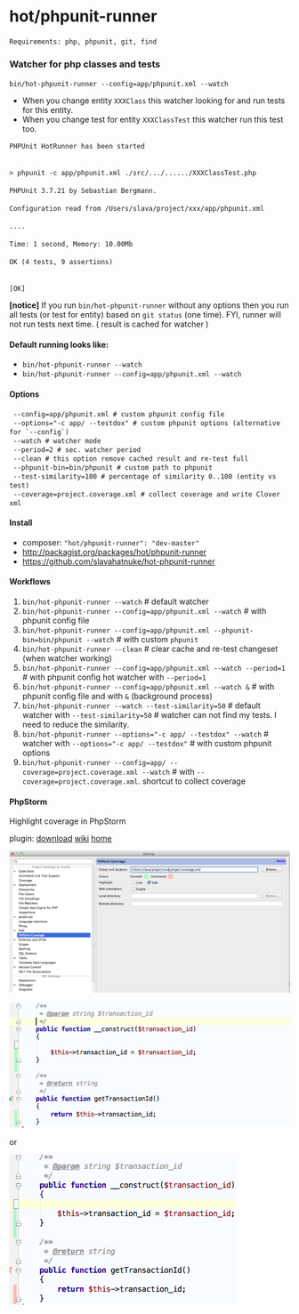 hot/phpunit-runner
==================

`Requirements: php, phpunit, git, find`

### Watcher for php classes and tests

`bin/hot-phpunit-runner --config=app/phpunit.xml --watch`

* When you change entity `XXXClass` this watcher looking for and run tests for this entity.
* When you change test for entity `XXXClassTest` this watcher run this test too.

```
PHPUnit HotRunner has been started


> phpunit -c app/phpunit.xml ./src/.../....../XXXClassTest.php

PHPUnit 3.7.21 by Sebastian Bergmann.

Configuration read from /Users/slava/project/xxx/app/phpunit.xml

....

Time: 1 second, Memory: 10.00Mb

OK (4 tests, 9 assertions)


[OK]

```

**[notice]** If you run `bin/hot-phpunit-runner` without any options then you
run all tests (or test for entity) based on `git status` (one time).
FYI, runner will not run tests next time. ( result is cached for watcher )


#### Default running looks like:

* `bin/hot-phpunit-runner --watch`
* `bin/hot-phpunit-runner --config=app/phpunit.xml --watch`

#### Options
```
 --config=app/phpunit.xml # custom phpunit config file
 --options="-c app/ --testdox" # custom phpunit options (alternative for `--config`)
 --watch # watcher mode
 --period=2 # sec. watcher period
 --clean # this option remove cached result and re-test full
 --phpunit-bin=bin/phpunit # custom path to phpunit
 --test-similarity=100 # percentage of similarity 0..100 (entity vs test)
 --coverage=project.coverage.xml # collect coverage and write Clover xml
```

#### Install

* composer: `"hot/phpunit-runner": "dev-master"`
* http://packagist.org/packages/hot/phpunit-runner
* https://github.com/slavahatnuke/hot-phpunit-runner

#### Workflows

1. `bin/hot-phpunit-runner --watch` # default watcher
2. `bin/hot-phpunit-runner --config=app/phpunit.xml --watch` # with phpunit config file
3. `bin/hot-phpunit-runner --config=app/phpunit.xml --phpunit-bin=bin/phpunit --watch` # with custom `phpunit`
4. `bin/hot-phpunit-runner --clean` # clear cache and re-test changeset (when watcher working)
5. `bin/hot-phpunit-runner --config=app/phpunit.xml --watch --period=1` # with phpunit config hot watcher with `--period=1`
6. `bin/hot-phpunit-runner --config=app/phpunit.xml --watch &` # with phpunit config file and with `&` (background process)
7. `bin/hot-phpunit-runner --watch --test-similarity=50` # default watcher with `--test-similarity=50` # watcher can not find my tests. I need to reduce the similarity.
8. `bin/hot-phpunit-runner --options="-c app/ --testdox" --watch` # watcher with `--options="-c app/ --testdox"` # with custom phpunit options
9. `bin/hot-phpunit-runner --config=app/ --coverage=project.coverage.xml --watch` # with `--coverage=project.coverage.xml`. shortcut to collect coverage

#### PhpStorm

Highlight coverage in PhpStorm

plugin: [download](plugin/phpunit_codecoverage_display.jar)
[wiki](https://github.com/oker1/phpunit_codecoverage_display/wiki)
[home](http://plugins.jetbrains.com/plugin/6167?pr=phpStorm&showAllUpdates=true)

![PhpStorm settings](doc/images/coverage_ide_settings.png)

![PhpStorm highlight](doc/images/coverage_ide_highlight.png)

or

![PhpStorm highlight](doc/images/coverage_ide_highlight2.png)
